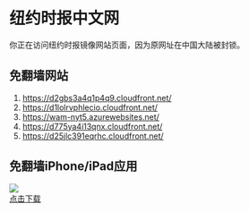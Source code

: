 <h1>纽约时报中文网</h1>
<p>你正在访问纽约时报镜像网站页面，因为原网址在中国大陆被封锁。</p>
<h2>免翻墙网站</h2>
<ol>
<li><a href="https://d2gbs3a4q1p4q9.cloudfront.net/" target="1">https://d2gbs3a4q1p4q9.cloudfront.net/</a></li>
<li><a href="https://d1lolrvphlecio.cloudfront.net/" target="2">https://d1lolrvphlecio.cloudfront.net/</a></li>
<li><a href="https://wam-nyt5.azurewebsites.net/" target="3">https://wam-nyt5.azurewebsites.net/</a></li>
<li><a href="https://d775ya4i13qnx.cloudfront.net/" target="4">https://d775ya4i13qnx.cloudfront.net/</a></li>
<li><a href="https://d25jlc391eqrhc.cloudfront.net/" target="5">https://d25jlc391eqrhc.cloudfront.net/</a></li>
</ol>
<h2>免翻墙iPhone/iPad应用</h2>
<p>
	<a href="https://itunes.apple.com/cn/app/niu-yue-shi-bao-zhong-wen-wang/id807498298?mt=8">
		<img src="icon175x175.jpeg" />
		<br/>点击下载
	</a>
</p>
